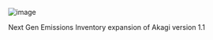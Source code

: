 ![image](https://user-images.githubusercontent.com/99386739/153354160-4bf65b1e-d524-4ef8-86f0-875646170d0e.png)

Next Gen Emissions Inventory expansion of Akagi version 1.1
